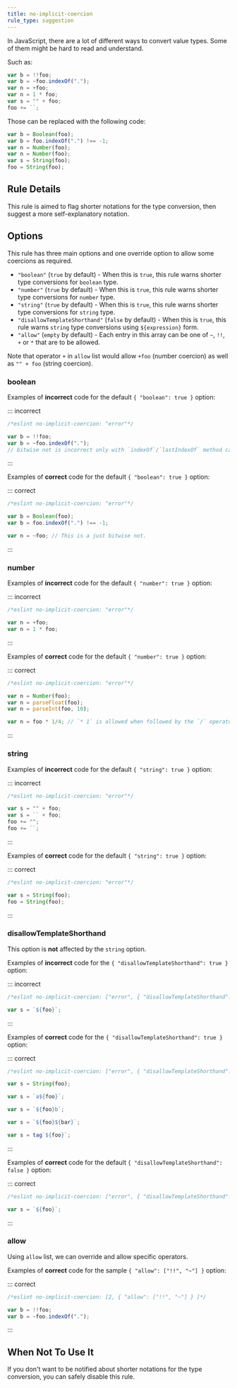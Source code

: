 ```yaml
---
title: no-implicit-coercion
rule_type: suggestion
---
```


In JavaScript, there are a lot of different ways to convert value types.
Some of them might be hard to read and understand.

Such as:

```js
var b = !!foo;
var b = ~foo.indexOf(".");
var n = +foo;
var n = 1 * foo;
var s = "" + foo;
foo += ``;
```

Those can be replaced with the following code:

```js
var b = Boolean(foo);
var b = foo.indexOf(".") !== -1;
var n = Number(foo);
var n = Number(foo);
var s = String(foo);
foo = String(foo);
```

## Rule Details

This rule is aimed to flag shorter notations for the type conversion, then suggest a more self-explanatory notation.

## Options

This rule has three main options and one override option to allow some coercions as required.

* `"boolean"` (`true` by default) - When this is `true`, this rule warns shorter type conversions for `boolean` type.
* `"number"` (`true` by default) - When this is `true`, this rule warns shorter type conversions for `number` type.
* `"string"` (`true` by default) - When this is `true`, this rule warns shorter type conversions for `string` type.
* `"disallowTemplateShorthand"` (`false` by default) - When this is `true`, this rule warns `string` type conversions using `${expression}` form.
* `"allow"` (`empty` by default) - Each entry in this array can be one of `~`, `!!`, `+` or `*` that are to be allowed.

Note that operator `+` in `allow` list would allow `+foo` (number coercion) as well as `"" + foo` (string coercion).

### boolean

Examples of **incorrect** code for the default `{ "boolean": true }` option:

::: incorrect

```js
/*eslint no-implicit-coercion: "error"*/

var b = !!foo;
var b = ~foo.indexOf(".");
// bitwise not is incorrect only with `indexOf`/`lastIndexOf` method calling.
```

:::

Examples of **correct** code for the default `{ "boolean": true }` option:

::: correct

```js
/*eslint no-implicit-coercion: "error"*/

var b = Boolean(foo);
var b = foo.indexOf(".") !== -1;

var n = ~foo; // This is a just bitwise not.
```

:::

### number

Examples of **incorrect** code for the default `{ "number": true }` option:

::: incorrect

```js
/*eslint no-implicit-coercion: "error"*/

var n = +foo;
var n = 1 * foo;
```

:::

Examples of **correct** code for the default `{ "number": true }` option:

::: correct

```js
/*eslint no-implicit-coercion: "error"*/

var n = Number(foo);
var n = parseFloat(foo);
var n = parseInt(foo, 10);

var n = foo * 1/4; // `* 1` is allowed when followed by the `/` operator
```

:::

### string

Examples of **incorrect** code for the default `{ "string": true }` option:

::: incorrect

```js
/*eslint no-implicit-coercion: "error"*/

var s = "" + foo;
var s = `` + foo;
foo += "";
foo += ``;
```

:::

Examples of **correct** code for the default `{ "string": true }` option:

::: correct

```js
/*eslint no-implicit-coercion: "error"*/

var s = String(foo);
foo = String(foo);
```

:::

### disallowTemplateShorthand

This option is **not** affected by the `string` option.

Examples of **incorrect** code for the `{ "disallowTemplateShorthand": true }` option:

::: incorrect

```js
/*eslint no-implicit-coercion: ["error", { "disallowTemplateShorthand": true }]*/

var s = `${foo}`;
```

:::

Examples of **correct** code for the `{ "disallowTemplateShorthand": true }` option:

::: correct

```js
/*eslint no-implicit-coercion: ["error", { "disallowTemplateShorthand": true }]*/

var s = String(foo);

var s = `a${foo}`;

var s = `${foo}b`;

var s = `${foo}${bar}`;

var s = tag`${foo}`;
```

:::

Examples of **correct** code for the default `{ "disallowTemplateShorthand": false }` option:

::: correct

```js
/*eslint no-implicit-coercion: ["error", { "disallowTemplateShorthand": false }]*/

var s = `${foo}`;
```

:::

### allow

Using `allow` list, we can override and allow specific operators.

Examples of **correct** code for the sample `{ "allow": ["!!", "~"] }` option:

::: correct

```js
/*eslint no-implicit-coercion: [2, { "allow": ["!!", "~"] } ]*/

var b = !!foo;
var b = ~foo.indexOf(".");
```

:::

## When Not To Use It

If you don't want to be notified about shorter notations for the type conversion, you can safely disable this rule.
